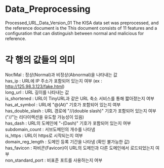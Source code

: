 # Data_Preprocessing

Processed_URL_Data_Version_01
The KISA data set was preprocessed, and the reference document is the <Phishing Websites Features.docx.> This document consists of 11 features and a configuration that can distinguish between normal and malicious for reference.


# 각 행의 값들의 의미
Nor/Mal : 정상(Normal)과 비정상(Abnormal)을 나타내는 값   
has_ip : URL에 IP 주소가 포함되어 있는지 여부 (ex : http://125.98.3.123/fake.html)   
long_url : URL 길이를 나타내는 값   
is_shortened : URL이 TinyURL과 같은 URL 축소 서비스를 통해 짧아졌는지 여부   
has_at_symbol : URL에 "@(At)" 기호가 포함되어 있는지 여부   
has_double_slash : URL 경로에 "//(double slash)" 기호가 포함되어 있는지 여부 ("//"는 리다이렉션을 유도할 가능성이 있음)   
has_dash : URL의 도메인에 "-(Dash)" 기호가 포함되어 있는지 여부   
subdomain_count : 서브도메인의 개수를 나타냄   
is_https : URL이 https로 시작되는지 여부   
domain_reg_length : 도메인 등록 기간을 나타냄 (확인 불가능한 값)   
has_favicon : 파비콘(Favicon)이 URL의 도메인과 다른 도메인에서 로드되었는지 여부   
non_standard_port : 비표준 포트를 사용하는지 여부   
